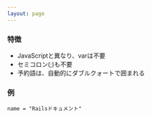 ```yaml
---
layout: page
---
```


### 特徴

- JavaScriptと異なり、varは不要
- セミコロン(;)も不要
- 予約語は、自動的にダブルクォートで囲まれる

### 例

    name = "Railsドキュメント"
